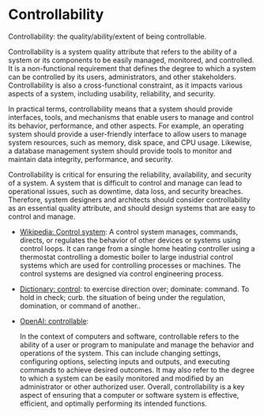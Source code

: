 # Controllability

Controllability: the quality/ability/extent of being controllable.

<div data-chatgpt-prompt="explain controllability (system quality attribute, cross-functional constraint, non-functional requirement)">Controllability is a system quality attribute that refers to the ability of a system or its components to be easily managed, monitored, and controlled. It is a non-functional requirement that defines the degree to which a system can be controlled by its users, administrators, and other stakeholders. Controllability is also a cross-functional constraint, as it impacts various aspects of a system, including usability, reliability, and security.

In practical terms, controllability means that a system should provide interfaces, tools, and mechanisms that enable users to manage and control its behavior, performance, and other aspects. For example, an operating system should provide a user-friendly interface to allow users to manage system resources, such as memory, disk space, and CPU usage. Likewise, a database management system should provide tools to monitor and maintain data integrity, performance, and security.

Controllability is critical for ensuring the reliability, availability, and security of a system. A system that is difficult to control and manage can lead to operational issues, such as downtime, data loss, and security breaches. Therefore, system designers and architects should consider controllability as an essential quality attribute, and should design systems that are easy to control and manage.</div>

* [Wikipedia: Control system](https://wikipedia.org/wiki/Control_system): A control system manages, commands, directs, or regulates the behavior of other devices or systems using control loops. It can range from a single home heating controller using a thermostat controlling a domestic boiler to large industrial control systems which are used for controlling processes or machines. The control systems are designed via control engineering process. 

* [Dictionary: control](https://www.dictionary.com/browse/control): to exercise direction over; dominate: command.
To hold in check; curb. the situation of being under the regulation, domination, or command of another..

* [OpenAI: controllable](https:://openai.com): <div data-chatgpt-prompt="define controllable (computers and software)">In the context of computers and software, controllable refers to the ability of a user or program to manipulate and manage the behavior and operations of the system. This can include changing settings, configuring options, selecting inputs and outputs, and executing commands to achieve desired outcomes. It may also refer to the degree to which a system can be easily monitored and modified by an administrator or other authorized user. Overall, controllability is a key aspect of ensuring that a computer or software system is effective, efficient, and optimally performing its intended functions.</div>

